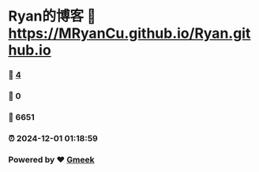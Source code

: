 # Ryan的博客 :link: https://MRyanCu.github.io/Ryan.github.io 
### :page_facing_up: [4](https://MRyanCu.github.io/Ryan.github.io/tag.html) 
### :speech_balloon: 0 
### :hibiscus: 6651 
### :alarm_clock: 2024-12-01 01:18:59 
### Powered by :heart: [Gmeek](https://github.com/Meekdai/Gmeek)
